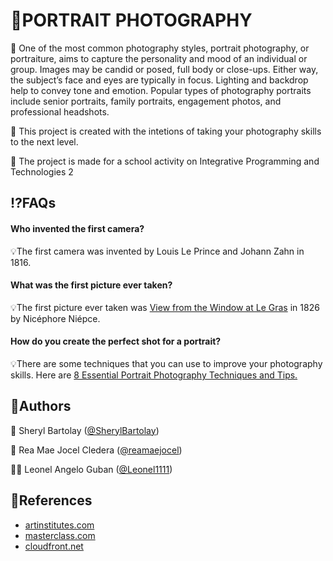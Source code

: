 
# 📸PORTRAIT PHOTOGRAPHY 


📸  One of the most common photography styles, portrait photography, or portraiture, aims to capture the personality and mood of an individual or group. Images may be candid or posed, full body or close-ups. Either way, the subject’s face and eyes are typically in focus. Lighting and backdrop help to convey tone and emotion. Popular types of photography portraits include senior portraits, family portraits, engagement photos, and professional headshots. 



📸  This project is created with the intetions of taking your photography skills to the next level.

📸  The project is made for a school activity on Integrative Programming and Technologies 2
## ⁉️FAQs 

#### Who invented the first camera?

💡The first camera was invented by Louis Le Prince and Johann Zahn in 1816.

#### What was the first picture ever taken?
💡The first picture ever taken was [View from the Window at Le Gras](https://d16kd6gzalkogb.cloudfront.net/__sized__/magazine_images/The-Worlds-Oldest-Photograph.-Image-via-hrc.utexas.edu_-thumbnail_webp-9999x9999.webp) in 1826 by Nicéphore Niépce.

#### How do you create the perfect shot for a portrait?
💡There are some techniques that you can use to improve your photography skills. Here are [8 Essential Portrait Photography Techniques and Tips.](https://www.masterclass.com/articles/essential-portrait-photography-techniques-and-tips#what-is-portrait-photography)
## 📧Authors

🙍 Sheryl Bartolay ([@SherylBartolay](https://github.com/SherylBartolay))

🙍 Rea Mae Jocel Cledera ([@reamaejocel](https://github.com/reamaejocel))

🙍‍♂️ Leonel Angelo Guban ([@Leonel1111](https://github.com/leonel1111))
## 🔎References

- [artinstitutes.com](https://www.artinstitutes.edu/about/blog/38780-v2-7-types-of-photography-styles-to-master)
- [masterclass.com](https://www.masterclass.com/articles/essential-portrait-photography-techniques-and-tips#what-is-portrait-photography)
- [cloudfront.net](https://d16kd6gzalkogb.cloudfront.net/__sized__/magazine_images/The-Worlds-Oldest-Photograph.-Image-via-hrc.utexas.edu_-thumbnail_webp-9999x9999.webp)

